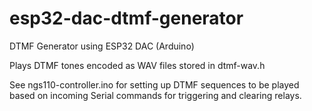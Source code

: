 # esp32-dac-dtmf-generator

DTMF Generator using ESP32 DAC (Arduino)

Plays DTMF tones encoded as WAV files stored in dtmf-wav.h

See ngs110-controller.ino for setting up DTMF sequences to be played based on incoming Serial commands for triggering and clearing relays. 


